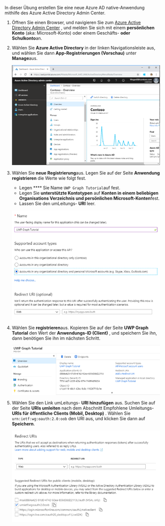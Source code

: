 <!-- markdownlint-disable MD002 MD041 -->

In dieser Übung erstellen Sie eine neue Azure AD native-Anwendung mithilfe des Azure Active Directory Admin Center.

1. Öffnen Sie einen Browser, und navigieren Sie zum [Azure Active Directory Admin Center](https://aad.portal.azure.com) , und melden Sie sich mit einem **persönlichen Konto** (aka: Microsoft-Konto) oder einem Geschäfts- **oder Schulkonto**an.

1. Wählen Sie **Azure Active Directory** in der linken Navigationsleiste aus, und wählen Sie dann **App-Registrierungen (Vorschau)** unter **Manage**aus.

    ![Screenshot der APP-Registrierungen ](./images/aad-portal-app-registrations.png)

1. Wählen Sie **neue Registrierung**aus. Legen Sie auf der Seite **Anwendung registrieren** die Werte wie folgt fest.

    - Legen **** Sie Name `UWP Graph Tutorial`auf fest.
    - Legen Sie **unterstützte Kontotypen** auf **Konten in einem beliebigen Organisations Verzeichnis und persönlichen Microsoft-Konten**fest.
    - Lassen Sie den umLeitungs- **URI** leer.

    ![Screenshot der Seite "Registrieren einer Anwendung"](./images/aad-register-an-app.png)

1. Wählen Sie **registrieren**aus. Kopieren Sie auf der Seite **UWP Graph Tutorial** den Wert der **Anwendungs-ID (Client)** , und speichern Sie ihn, dann benötigen Sie ihn im nächsten Schritt.

    ![Screenshot der Anwendungs-ID der neuen App-Registrierung](./images/aad-application-id.png)

1. Wählen Sie den Link umLeitungs- **URI hinzufügen** aus. Suchen Sie auf der Seite **URIs umleiten** nach dem Abschnitt Empfohlene Umleitungs- **URIs für öffentliche Clients (Mobil, Desktop)** . Wählen Sie `urn:ietf:wg:oauth:2.0:oob` den URI aus, und klicken Sie dann auf **Speichern**.

    ![Screenshot der Seite "umLeitungs-URIs"](./images/aad-redirect-uris.png)